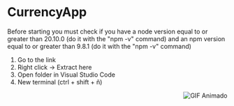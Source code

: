 ﻿# CurrencyApp
Before starting you must check if you have a node version equal to or greater than 20.10.0 (do it with the "npm -v" command) and an npm version equal to or greater than 9.8.1 (do it with the "npm -v" command)

1. Go to the link 
2. Right click -> Extract here
3. Open folder in Visual Studio Code
4. New terminal (ctrl + shift + ñ)



<p align="right">
  <img src="https://media.giphy.com/media/SvFocn0wNMx0iv2rYz/giphy.gif" alt="GIF Animado">
</p>
